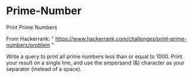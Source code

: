 # Prime-Number
Print Prime Numbers


From Hackerrank: 
"
https://www.hackerrank.com/challenges/print-prime-numbers/problem
"

Write a query to print all prime numbers less than or equal to 1000. Print your result on a single line, and use the ampersand (&) character as your separator (instead of a space).
